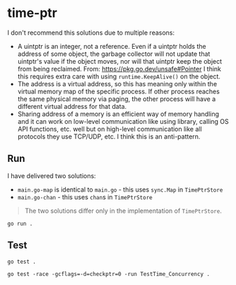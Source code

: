 # time-ptr

I don't recommend this solutions due to multiple reasons:
* A uintptr is an integer, not a reference. Even if a uintptr holds the address of some object, the garbage collector will not update that uintptr's value if the object moves, nor will that uintptr keep the object from being reclaimed. From: https://pkg.go.dev/unsafe#Pointer I think this requires extra care with using `runtime.KeepAlive()` on the object.
* The address is a virtual address, so this has meaning only within the virtual memory map of the specific process. If other process reaches the same physical memory via paging, the other process will have a different virtual address for that data.
* Sharing address of a memory is an efficient way of memory handling and it can work on low-level communication like using library, calling OS API functions, etc. well but on high-level communication like all protocols they use TCP/UDP, etc. I think this is an anti-pattern.

## Run

I have delivered two solutions:
* `main.go-map` is identical to `main.go` - this uses `sync.Map` in `TimePtrStore`
* `main.go-chan` - this uses `chan`s in `TimePtrStore`

> The two solutions differ only in the implementation of `TimePtrStore`.

```
go run .
```

## Test

```
go test .
```

```
go test -race -gcflags=-d=checkptr=0 -run TestTime_Concurrency .
```
